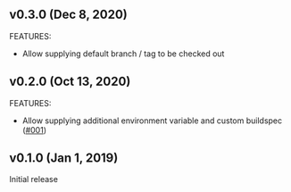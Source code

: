 ## v0.3.0 (Dec 8, 2020)

FEATURES:

* Allow supplying default branch / tag to be checked out

## v0.2.0 (Oct 13, 2020)

FEATURES:

* Allow supplying additional environment variable and custom buildspec ([#001](https://github.com/traveloka/terraform-aws-sqitch-codebuild/issues/1))

## v0.1.0 (Jan 1, 2019)

Initial release
